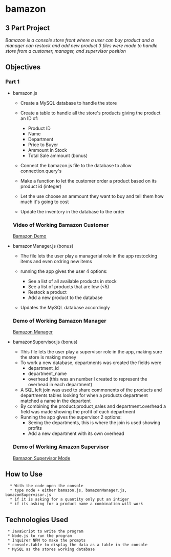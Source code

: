 # bamazon

## 3 Part Project
 
 *Bamazon is a console store front where a user can buy product and a manager can restock and add new product 3 files were made to handle     store from a customer, manager, and supervisor position*
 
 ## Objectives
 
 ### Part 1 
  
* bamazon.js
     * Create a MySQL database to handle the store
     * Create a table to handle all the store's products giving the product an ID of:
          * Product ID
          * Name
          * Department
          * Price to Buyer
          * Ammount in Stock
          * Total Sale ammount (bonus)
     
     * Connect the bamazon.js file to the database to allow connection.query's 
     * Make a function to let the customer order a product based on its product id (integer)
     * Let the use choose an ammount they want to buy and tell them how much it's going to cost
     * Update the inventory in the database to the order
     
     ### Video of Working Bamazon Customer
     
     [Bamazon Demo](https://drive.google.com/file/d/1ausitUkvfZ7bGgQZwl8hzQtjtguZ0Sdg/view)
     
* bamazonManager.js (bonus)
     * The file lets the user play a managerial role in the app restocking items and even ordring new items
     * running the app gives the user 4 options:
          * See a list of all available products in stock
          * See a list of products that are low (<5)
          * Restock a product
          * Add a new product to the database
     
     * Updates the MySQL database accordingly
     
     ### Demo of Working Bamazon Manager
     
     [Bamazon Manager](https://drive.google.com/file/d/1ausitUkvfZ7bGgQZwl8hzQtjtguZ0Sdg/view)
     
* bamazonSupervisor.js (bonus)
     * This file lets the user play a supervisor role in the app, making sure the store is making money
     * To work a new database, departments was created the fields were
          * department_id
          * department_name
          * overhead (this was an number I created to represent the overhead in each department)
     * A SQL left join was used to share commonents of the products and departments tables looking for when a products department              matched a name in the departent 
     * By combining the product.product_sales and department.overhead a field was made showing the profit of each department
     * Running the app gives the supervisor 2 options:
          * Seeing the departments, this is where the join is used showing profits
          * Add a new department with its own overhead
          
     ### Demo of Working Amazon Supervisor
     
     [Bamazon Supervisor Mode](https://drive.google.com/file/d/1krDtOQavL4S0YCox9_H9epl-EyupWmGu/view)
     
 ## How to Use
 
      * With the code open the console 
      * type node + either bamazon.js, bamazonManager.js, bamazonSupervisor.js
      * if it is asking for a quantity only put an intiger
      * if its asking for a product name a combination will work
      
 ## Technologies Used
 
     * JavaScript to write the program
     * Node.js to run the program
     * Inquirer NPM to make the prompts
     * console.table to display the data as a table in the console
     * MySQL as the stores working database
     
     

